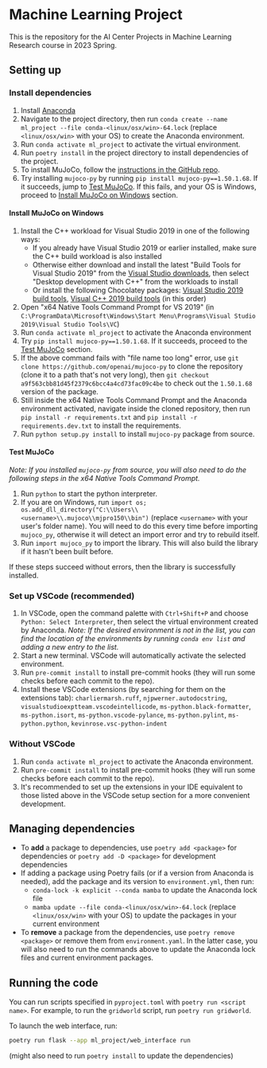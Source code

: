 # Machine Learning Project

This is the repository for the AI Center Projects in Machine Learning Research course in 2023 Spring.

## Setting up

### Install dependencies

1. Install [Anaconda](https://docs.anaconda.com/free/anaconda/install/index.html)
1. Navigate to the project directory, then run `conda create --name ml_project --file conda-<linux/osx/win>-64.lock` (replace `<linux/osx/win>` with your OS) to create the Anaconda environment.
1. Run `conda activate ml_project` to activate the virtual environment.
1. Run `poetry install` in the project directory to install dependencies of the project.
1. To install MuJoCo, follow the [instructions in the GitHub repo](https://github.com/openai/mujoco-py/blob/9ea9bb000d6b8551b99f9aa440862e0c7f7b4191/README.md#install-mujoco).
1. Try installing `mujoco-py` by running `pip install mujoco-py==1.50.1.68`. If it succeeds, jump to [Test MuJoCo](#test-mujoco). If this fails, and your OS is Windows, proceed to [Install MuJoCo on Windows](#install-mujoco-on-windows) section.

#### Install MuJoCo on Windows

1. Install the C++ workload for Visual Studio 2019 in one of the following ways:
   - If you already have Visual Studio 2019 or earlier installed, make sure the C++ build workload is also installed
   - Otherwise either download and install the latest "Build Tools for Visual Studio 2019" from the [Visual Studio downloads](https://my.visualstudio.com/Downloads?q=Visual%20Studio%202019), then select "Desktop development with C++" from the workloads to install
   - Or install the following Chocolatey packages: [Visual Studio 2019 build tools](https://community.chocolatey.org/packages/visualstudio2019buildtools), [Visual C++ 2019 build tools](https://community.chocolatey.org/packages/visualstudio2019-workload-vctools) (in this order)
1. Open "x64 Native Tools Command Prompt for VS 2019" (in `C:\ProgramData\Microsoft\Windows\Start Menu\Programs\Visual Studio 2019\Visual Studio Tools\VC`)
1. Run `conda activate ml_project` to activate the Anaconda environment
1. Try `pip install mujoco-py==1.50.1.68`. If it succeeds, proceed to the [Test MuJoCo](#test-mujoco) section.
1. If the above command fails with "file name too long" error, use `git clone https://github.com/openai/mujoco-py` to clone the repository (clone it to a path that's not very long), then `git checkout a9f563cbb81d45f2379c6bcc4a4cd73fac09c4be` to check out the `1.50.1.68` version of the package.
1. Still inside the x64 Native Tools Command Prompt and the Anaconda environment activated, navigate inside the cloned repository, then run `pip install -r requirements.txt` and `pip install -r requirements.dev.txt` to install the requirements.
1. Run `python setup.py install` to install `mujoco-py` package from source.

#### Test MuJoCo

*Note: If you installed `mujoco-py` from source, you will also need to do the following steps in the x64 Native Tools Command Prompt.*

1. Run `python` to start the python interpreter.
1. If you are on Windows, run `import os; os.add_dll_directory("C:\\Users\\<username>\\.mujoco\\mjpro150\\bin")` (replace `<username>` with your user's folder name). You will need to do this every time before importing `mujoco_py`, otherwise it will detect an import error and try to rebuild itself.
1. Run `import mujoco_py` to import the library. This will also build the library if it hasn't been built before.

If these steps succeed without errors, then the library is successfully installed.

### Set up VSCode (recommended)

1. In VSCode, open the command palette with `Ctrl+Shift+P` and choose `Python: Select Interpreter`, then select the virtual environment created by Anaconda.
   *Note: If the desired environment is not in the list, you can find the location of the environments by running `conda env list` and adding a new entry to the list.*
1. Start a new terminal. VSCode will automatically activate the selected environment.
1. Run `pre-commit install` to install pre-commit hooks (they will run some checks before each commit to the repo).
1. Install these VSCode extensions (by searching for them on the extensions tab): `charliermarsh.ruff`, `njpwerner.autodocstring`, `visualstudioexptteam.vscodeintellicode`, `ms-python.black-formatter`, `ms-python.isort`, `ms-python.vscode-pylance`, `ms-python.pylint`, `ms-python.python`, `kevinrose.vsc-python-indent`

### Without VSCode

1. Run `conda activate ml_project` to activate the Anaconda environment.
1. Run `pre-commit install` to install pre-commit hooks (they will run some checks before each commit to the repo).
1. It's recommended to set up the extensions in your IDE equivalent to those listed above in the VSCode setup section for a more convenient development.

## Managing dependencies

- To **add** a package to dependencies, use `poetry add <package>` for dependencies or `poetry add -D <package>` for development dependencies
- If adding a package using Poetry fails (or if a version from Anaconda is needed), add the package and its version to `environment.yml`, then run:
  - `conda-lock -k explicit --conda mamba` to update the Anaconda lock file
  - `mamba update --file conda-<linux/osx/win>-64.lock` (replace `<linux/osx/win>` with your OS) to update the packages in your current environment
- To **remove** a package from the dependencies, use `poetry remove <package>` or remove them from `environment.yaml`. In the latter case, you will also need to run the commands above to update the Anaconda lock files and current environment packages.

## Running the code

You can run scripts specified in `pyproject.toml` with `poetry run <script name>`. For example, to run the `gridworld` script, run `poetry run gridworld`.

To launch the web interface, run:

```bash
poetry run flask --app ml_project/web_interface run
```

(might also need to run `poetry install` to update the dependencies)

